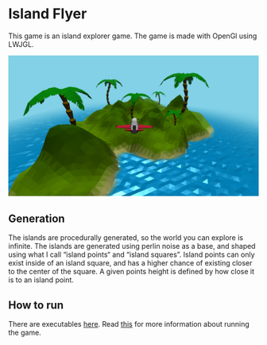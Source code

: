 # Island Flyer

This game is an island explorer game. The game is made with OpenGl using LWJGL.

![](screenshot.png)

## Generation
The islands are procedurally generated, so the world you can explore is infinite.
The islands are generated using perlin noise as a base, and shaped using what I call “island points“ and “island squares”. Island points can only exist inside of an island square, and has a higher chance of existing closer to the center of the square. A given points height is defined by how close it is to an island point.

## How to run
There are executables [here](./executables). Read [this](./executables/Running.md) for more information about running the game.
